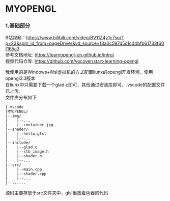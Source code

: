 # MYOPENGL

### 1.基础部分

B站视频：https://www.bilibili.com/video/BV11Z4y1c7so/?p=23&spm_id_from=pageDriver&vd_source=f3a0c597d5c1cd4bfb61733f60f165a3
<br>
参考文档地址: https://learnopengl-cn.github.io/intro/
<br>
视频代码仓库: https://github.com/yocover/start-learning-opengl
<br>

我使用的是Windows+Wsl虚拟机的方式配置liunx的opengl开发环境，使用opengl3.3版本
<br>
在liunx中只需要下载一个glad.c即可，其他通过安装库即可，.vscode的配置文件已上传.
<br>
文件夹分布如下
```
|.vscode
|MYOPENGL/
|--img/
|    |--...
|    |--container.jpg
|--shader/
|    |--hello.glsl
|    |--...
|--include/
|    |--glad.c
|    |--stb_image.h
|    |--shader.h
|    |--...
|--src/
|    |--main.cpp
|    |--shader.cpp
|    |--...
|--......
```
源码主要存放于src文件夹中，glsl里放着色器的代码
